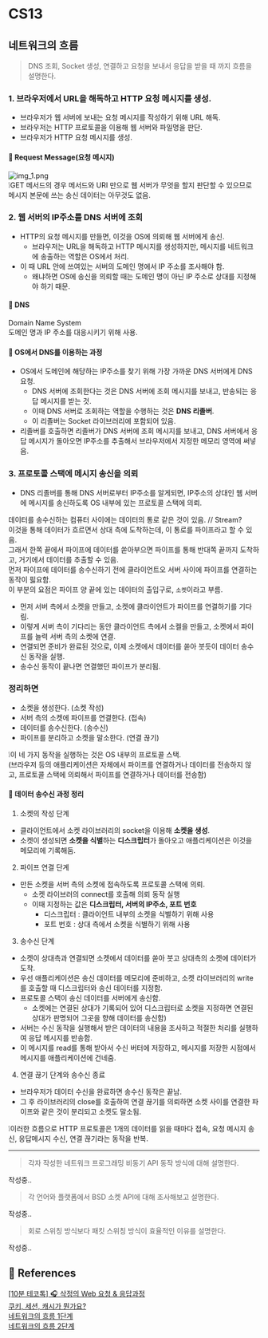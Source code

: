 # CS13
## 네트워크의 흐름
> DNS 조회, Socket 생성, 연결하고 요청을 보내서 응답을 받을 때 까지 흐름을 설명한다.

### 1. 브라우저에서 URL을 해독하고 HTTP 요청 메시지를 생성.
- 브라우저가 웹 서버에 보내는 요청 메시지를 작성하기 위해 URL 해독.
- 브라우저는 HTTP 프로토콜을 이용해 웹 서버와 파일명을 판단.
- 브라우저가 HTTP 요청 메시지를 생성.

#### 📌 Request Message(요청 메시지)
![img_1.png](https://user-images.githubusercontent.com/117690393/219569653-5547aadb-90c3-443c-b865-55348025ec55.png)   
❕GET 메서드의 경우 메서드와 URI 만으로 웹 서버가 무엇을 할지 판단할 수 있으므로 메시지 본문에 쓰는 송신 데이터는 아무것도 없음.

### 2. 웹 서버의 IP주소를 DNS 서버에 조회
- HTTP의 요청 메시지를 만들면, 이것을 OS에 의뢰해 웹 서버에게 송신.
  - 브라우저는 URL을 해독하고 HTTP 메시지를 생성하지만, 메시지를 네트워크에 송출하는 역할은 OS에서 처리.
- 이 때 URL 안에 쓰여있는 서버의 도메인 명에서 IP 주소를 조사해야 함.
  - 왜냐하면 OS에 송신을 의뢰할 때는 도메인 명이 아닌 IP 주소로 상대를 지정해야 하기 때문.

#### 📌 DNS
Domain Name System   
도메인 명과 IP 주소를 대응시키기 위해 사용.

#### 📌 OS에서 DNS를 이용하는 과정
- OS에서 도메인에 해당하는 IP주소를 찾기 위해 가장 가까운 DNS 서버에게 DNS 요청.
  - DNS 서버에 조회한다는 것은 DNS 서버에 조회 메시지를 보내고, 반송되는 응답 메시지를 받는 것.
  - 이때 DNS 서버로 조회하는 역할을 수행하는 것은 **DNS 리졸버**. 
  - 이 리졸버는 Socket 라이브러리에 포함되어 있음.
- 리졸버를 호출하면 리졸버가 DNS 서버에 조회 메시지를 보내고, DNS 서버에서 응답 메시지가 돌아오면 IP주소를 추출해서 브라우저에서 지정한 메모리 영역에 써넣음. 

### 3. 프로토콜 스택에 메시지 송신을 의뢰
- DNS 리졸버를 통해 DNS 서버로부터 IP주소를 알게되면, IP주소의 상대인 웹 서버에 메시지를 송신하도록 OS 내부에 있는 프로토콜 스택에 의뢰.

데이터를 송수신하는 컴퓨터 사이에는 데이터의 통로 같은 것이 있음. // Stream?   
이것을 통해 데이터가 흐르면서 상대 측에 도착하는데, 이 통로를 파이프라고 할 수 있음.   
그래서 한쪽 끝에서 파이프에 데이터를 쏟아부으면 파이프를 통해 반대쪽 끝까지 도착하고, 거기에서 데이터를 추출할 수 있음.   
먼저 파이프에 데이터를 송수신하기 전에 클라이언트오 서버 사이에 파이프를 연결하는 동작이 핋요함.   
이 부분의 요점은 파이프 양 끝에 있는 데이터의 출입구로, ```소켓```이라고 부름.

- 먼저 서버 측에서 소켓을 만들고, 소켓에 클라이언트가 파이프를 연결하기를 기다림.
- 이렇게 서버 측이 기다리는 동안 클라이언트 측에서 소켈을 만들고, 소켓에서 파이프를 늘력 서버 측의 소켓에 연결.
- 연결되면 준비가 완료된 것으로, 이제 소켓에서 데이터를 쏟아 붓듯이 데이터 송수신 동작을 실행.
- 송수신 동작이 끝나면 연결했던 파이프가 분리됨.

### 정리하면
- 소켓을 생성한다. (소켓 작성)
- 서버 측의 소켓에 파이프를 연결한다. (접속)
- 데이터를 송수신한다. (송수신)
- 파이프를 분리하고 소켓을 말소한다. (연결 끊기)

❕이 네 가지 동작을 실행하는 것은 OS 내부의 프로토콜 스택.   
(브라우저 등의 애플리케이션은 자체에서 파이프를 연결하거나 데이터를 전송하지 않고, 프로토콜 스택에 의뢰해서 파이프를 연결하거나 데이터를 전송함)


#### 📌 데이터 송수신 과정 정리
1. 소켓의 작성 단계
- 클라이언트에서 소켓 라이브러리의 socket을 이용해 **소켓을 생성**.
- 소켓이 생성되면 **소켓을 식별**하는 **디스크립터**가 돌아오고 애플리케이션은 이것을 메모리에 기록해둠.

2. 파이프 연결 단계
- 만든 소켓을 서버 측의 소켓에 접속하도록 프로토콜 스택에 의뢰.
  - 소켓 라이브러의 connect를 호출해 의뢰 동작 실행
  - 이때 지정하는 값은 **디스크립터, 서버의 IP주소, 포트 번호** 
    - 디스크립터 : 클라이언트 내부의 소켓을 식별하기 위해 사용
    - 포트 번호 : 상대 측에서 소켓을 식별하기 위해 사용

3. 송수신 단계
- 소켓이 상대측과 연결되면 소켓에서 데이터를 쏟아 붓고 상대측의 소켓에 데이터가 도착.
- 우선 애플리케이션은 송신 데이터를 메모리에 준비하고, 소켓 라이브러리의 write를 호출할 때 디스크립터와 송신 데이터를 지정함.
- 프로토콜 스택이 송신 데이터를 서버에게 송신함.
  - 소켓에는 연결된 상대가 기록되어 있어 디스크립터로 소켓을 지정하면 연결된 상대가 판명되어 그곳을 향해 데이터를 송신함)
- 서버는 수신 동작을 실행해서 받은 데이터의 내용을 조사하고 적절한 처리를 실행하여 응답 메시지를 반송함.
- 이 메시지를 read를 통해 받아서 수신 버터에 저장하고, 메시지를 저장한 시점에서 메시지를 애플리케이션에 건네줌.

4. 연결 끊기 단계와 송수신 종료
- 브라우저가 데이터 수신을 완료하면 송수신 동작은 끝남.
- 그 후 라이브러리의 close를 호출하여 연결 끊기를 의뢰하면 소켓 사이를 연결한 파이프와 같은 것이 분리되고 소켓도 말소됨.

❕이러한 흐름으로 HTTP 프로토콜은 1개의 데이터를 읽을 때마다 접속, 요청 메시지 송신, 응답메시지 수신, 연결 끊기라는 동작을 반복.

----

> 각자 작성한 네트워크 프로그래밍 비동기 API 동작 방식에 대해 설명한다.

작성중..

> 각 언어와 플랫폼에서 BSD 소켓 API에 대해 조사해보고 설명한다.

작성중..

> 회로 스위칭 방식보다 패킷 스위칭 방식이 효율적인 이유를 설명한다.

작성중..

## 📑 References
[[10분 테코톡] 🎧 삭정의 Web 요청 & 응답과정](https://youtube.com/watch?v=0jV7xOUcKog&feature=shares)   
[쿠키, 세션, 캐시가 뭔가요?](https://youtube.com/watch?v=OpoVuwxGRDI&feature=shares)   
[네트워크의 흐름 1단계](https://willseungh0.tistory.com/143)   
[네트워크의 흐름 2단계](https://willseungh0.tistory.com/144)


